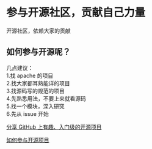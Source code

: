 # 参与开源社区，贡献自己力量
开源社区，依赖大家的贡献

## 如何参与开源呢？
几点建议：  
1.找 apache 的项目  
2.找大家都耳熟能详的项目  
3.找源码写的规范的项目  
4.先熟悉用法，不要上来就看源码  
5.找一个模块，深入研究  
6.先从 issue 开始  

[ 分享 GitHub 上有趣、入门级的开源项目](https://github.com/521xueweihan/HelloGitHub)

[如何参与开源项目](https://www.v2ex.com/t/847738#reply4)